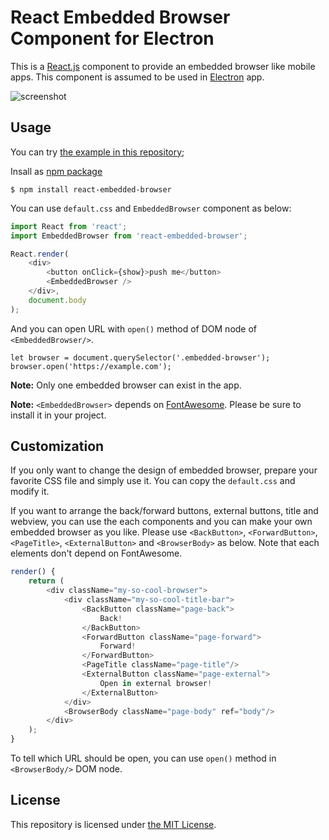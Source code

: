 React Embedded Browser Component for Electron
=============================================

This is a [React.js](http://facebook.github.io/react/) component to provide an embedded browser like mobile apps.  This component is assumed to be used in [Electron](http://electron.atom.io/) app.

![screenshot](https://raw.githubusercontent.com/rhysd/ss/master/react-embedded-browser/main.gif)

## Usage

You can try [the example in this repository](example/);

Insall as [npm package](https://www.npmjs.com/package/react-embedded-browser)

```
$ npm install react-embedded-browser
```

You can use `default.css` and `EmbeddedBrowser` component as below:

```javascript
import React from 'react';
import EmbeddedBrowser from 'react-embedded-browser';

React.render(
    <div>
        <button onClick={show}>push me</button>
        <EmbeddedBrowser />
    </div>,
    document.body
);
```

And you can open URL with `open()` method of DOM node of `<EmbeddedBrowser/>`.

```
let browser = document.querySelector('.embedded-browser');
browser.open('https://example.com');
```

__Note:__ Only one embedded browser can exist in the app.

__Note:__ `<EmbeddedBrowser>` depends on [FontAwesome](https://fortawesome.github.io/Font-Awesome/).  Please be sure to install it in your project.

## Customization

If you only want to change the design of embedded browser, prepare your favorite CSS file and simply use it.  You can copy the `default.css` and modify it.

If you want to arrange the back/forward buttons, external buttons, title and webview, you can use the each components and you can make your own embedded browser as you like.  Please use `<BackButton>`, `<ForwardButton>`, `<PageTitle>`, `<ExternalButton>` and `<BrowserBody>` as below.  Note that each elements don't depend on FontAwesome.

```javascript
render() {
    return (
        <div className="my-so-cool-browser">
            <div className="my-so-cool-title-bar">
                <BackButton className="page-back">
                    Back!
                </BackButton>
                <ForwardButton className="page-forward">
                    Forward!
                </ForwardButton>
                <PageTitle className="page-title"/>
                <ExternalButton className="page-external">
                    Open in external browser!
                </ExternalButton>
            </div>
            <BrowserBody className="page-body" ref="body"/>
        </div>
    );
}
```

To tell which URL should be open, you can use `open()` method in `<BrowserBody/>` DOM node.

## License

This repository is licensed under [the MIT License](LICENSE.txt).
